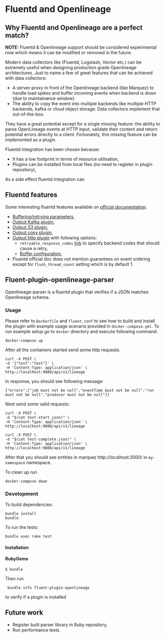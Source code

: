# Fluentd and Openlineage

## Why Fluentd and Openlineage are a perfect match?

**NOTE:** Fluentd & Openlineage support should be considered experimental now which means it can be 
modified or removed in the future. 

Modern data collectors like (Fluentd, Logstash, Vector etc.) can be extremely useful when designing
production grade Openlineage architectures. Just to name a few of great features that can be achieved
with data collectors: 
 * A server-proxy in front of the Openlineage backend (like Marquez) to handle load spikes and buffer incoming events when backend is down (due to maintainance window).
 * The ability to copy the event into multiple backends like multiple HTTP backends, kafka or cloud object storage. Data collectors implement that out-of-the-box.

They have a great potential except for a single missing feature: the ability to parse OpenLineage 
events at HTTP input, validate their content and return potential errors directly to a client. Fortunately,
this missing feature can be implemented as a plugin. 

Fluentd integration has been chosen because:
 * It has a low footprint in terms of resource utilisation,
 * Plugins can be installed from local files (no need to register in plugin repository),

As a side effect fluentd integration can 

## Fluentd features

Some interesting fluentd features available on [official documentation](https://docs.fluentd.org/).

 * [Buffering/retrying parameters](https://docs.fluentd.org/output#buffering-retrying-parameters),
 * [Output Kafka plugin](https://docs.fluentd.org/output/kafka),
 * [Output S3 plugin](https://docs.fluentd.org/output/s3),
 * [Output copy plugin](https://docs.fluentd.org/output/copy),
 * [Output http plugin](https://docs.fluentd.org/output/http) with following options:
   * `retryable_response_codes` [link](https://docs.fluentd.org/output/http#retryable_response_codes) to specify backend codes that should cause a retry,
   * [Buffer configuration](https://docs.fluentd.org/configuration/buffer-section),
 * Fluentd official doc does not mention guarantees on event ordering except for `flush_thread_count` setting which is by default 1. 

## Fluent-plugin-openlineage-parser

Openlineage-parser is a fluentd plugin that verifies if a JSON matches Openlineage schema. 

### Usage

Please refer to `Dockerfile` and `fluent.conf` to see how to build and install the plugin with
example usage scenario provided in `docker-compose.yml`. To run example setup go to `docker` directory and execute following command.

```shell
docker-compose up
```

After all the containers started send some http requests. 

```shell
curl -X POST \
-d '{"test":"test"}' \
-H 'Content-Type: application/json' \
http://localhost:9880/api/v1/lineage
```
In response, you should see following message:

`{"errors":["job must not be null","eventTime must not be null","run must not be null","producer must not be null"]}`

Next send some valid requests:

```shell
curl -X POST \
-d "$(cat test-start.json)" \
-H 'Content-Type: application/json' \
http://localhost:9880/api/v1/lineage
```

```shell
curl -X POST \
-d "$(cat test-complete.json)" \
-H 'Content-Type: application/json' \
http://localhost:9880/api/v1/lineage
```

After that you should see entities in marquez http://localhost:3000/ in `my-namespace` namespace.

To clean up run
```shell
docker-compose down
```
### Development

To build dependencies: 
```shell
bundle install
bundle
```

To run the tests:
```shell
bundle exec rake test
```

#### Installation

#### RubyGems

[//]: # (```)

[//]: # ($ gem install fluent-plugin-openlineage-parser)

[//]: # (```)

[//]: # ()
[//]: # (#### Bundler)

[//]: # ()
[//]: # (Add following line to your Gemfile:)

[//]: # ()
[//]: # (```ruby)

[//]: # (gem "fluent-plugin-openlineage-parser")

[//]: # (```)

[//]: # (And then execute:)

```
$ bundle
```

Then run
```shell
 bundle info fluent-plugin-openlineage
```
to verify if a plugin is installed

## Future work

 * Register built parser library in Ruby repository, 
 * Run performance tests.